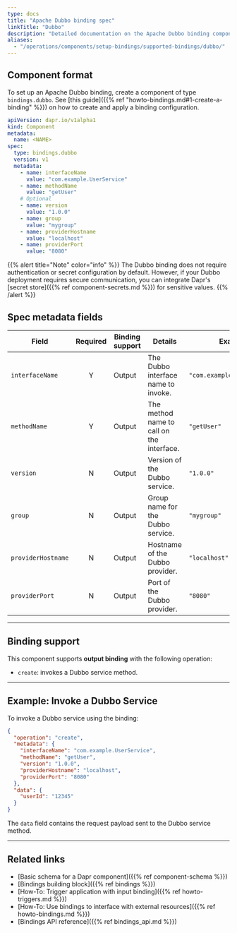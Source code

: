 ```yaml
---
type: docs
title: "Apache Dubbo binding spec"
linkTitle: "Dubbo"
description: "Detailed documentation on the Apache Dubbo binding component"
aliases:
  - "/operations/components/setup-bindings/supported-bindings/dubbo/"
---
```


## Component format

To set up an Apache Dubbo binding, create a component of type `bindings.dubbo`.
See [this guide]({{% ref "howto-bindings.md#1-create-a-binding" %}}) on how to create and apply a binding configuration.

```yaml
apiVersion: dapr.io/v1alpha1
kind: Component
metadata:
  name: <NAME>
spec:
  type: bindings.dubbo
  version: v1
  metadata:
    - name: interfaceName
      value: "com.example.UserService"
    - name: methodName
      value: "getUser"
    # Optional
    - name: version
      value: "1.0.0"
    - name: group
      value: "mygroup"
    - name: providerHostname
      value: "localhost"
    - name: providerPort
      value: "8080"
````

{{% alert title="Note" color="info" %}}
The Dubbo binding does not require authentication or secret configuration by default.
However, if your Dubbo deployment requires secure communication, you can integrate Dapr's [secret store]({{% ref component-secrets.md %}}) for sensitive values.
{{% /alert %}}

## Spec metadata fields

| Field              | Required | Binding support | Details                                   | Example                     |
| ------------------ | :------: | --------------- | ----------------------------------------- | --------------------------- |
| `interfaceName`    |     Y    | Output          | The Dubbo interface name to invoke.       | `"com.example.UserService"` |
| `methodName`       |     Y    | Output          | The method name to call on the interface. | `"getUser"`                 |
| `version`          |     N    | Output          | Version of the Dubbo service.             | `"1.0.0"`                   |
| `group`            |     N    | Output          | Group name for the Dubbo service.         | `"mygroup"`                 |
| `providerHostname` |     N    | Output          | Hostname of the Dubbo provider.           | `"localhost"`               |
| `providerPort`     |     N    | Output          | Port of the Dubbo provider.               | `"8080"`                    |

---

## Binding support

This component supports **output binding** with the following operation:

* `create`: invokes a Dubbo service method.

---

## Example: Invoke a Dubbo Service

To invoke a Dubbo service using the binding:

```json
{
  "operation": "create",
  "metadata": {
    "interfaceName": "com.example.UserService",
    "methodName": "getUser",
    "version": "1.0.0",
    "providerHostname": "localhost",
    "providerPort": "8080"
  },
  "data": {
    "userId": "12345"
  }
}
```

The `data` field contains the request payload sent to the Dubbo service method.

---

## Related links

- [Basic schema for a Dapr component]({{% ref component-schema %}})
- [Bindings building block]({{% ref bindings %}})
- [How-To: Trigger application with input binding]({{% ref howto-triggers.md %}})
- [How-To: Use bindings to interface with external resources]({{% ref howto-bindings.md %}})
- [Bindings API reference]({{% ref bindings_api.md %}})
